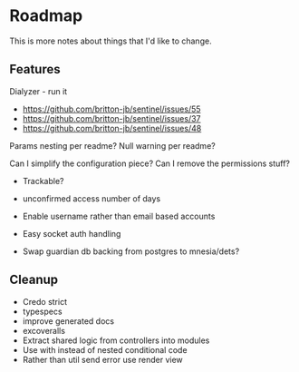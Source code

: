 # Roadmap
This is more notes about things that I'd like to change.

## Features
Dialyzer - run it

- https://github.com/britton-jb/sentinel/issues/55
- https://github.com/britton-jb/sentinel/issues/37
- https://github.com/britton-jb/sentinel/issues/48

Params nesting per readme?
Null warning per readme?

Can I simplify the configuration piece?
Can I remove the permissions stuff?

- Trackable?
- unconfirmed access number of days

- Enable username rather than email based accounts

- Easy socket auth handling

- Swap guardian db backing from postgres to mnesia/dets?

## Cleanup
- Credo strict
- typespecs
- improve generated docs
- excoveralls
- Extract shared logic from controllers into modules
- Use with instead of nested conditional code
- Rather than util send error use render view
